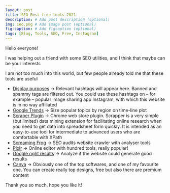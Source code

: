 ```yaml
---
layout: post
title: SEO Best free tools 2021
description: # Add post description (optional)
img: seo.png # Add image post (optional)
fig-caption: # Add figcaption (optional)
tags: [Blog, Tools, SEO, Free, Instagram]
---
```


Hello everyone! 

I was helping out a friend with some SEO utilities, and I think that maybe can be your interests

I am not too much into this world, but few people already told me that these tools are useful

* [Display purposes](http://gestyy.com/etIray) -> Relevant hashtags will appear here. Banned and spammy tags are filtered out. You could use these hashtags on – for example – popular image sharing app Instagram, with which this website is in no way affiliated
* [Google Trends](http://gestyy.com/etIrze) -> Size popular topics by region on time-line plot
* [Scraper Plugin](http://gestyy.com/etIrOk) -> Chrome web store plugin. Scrapper is a very simple (but limited) data mining extension for facilitating online research when you need to get data into spreadsheet form quickly. It is intended as an easy-to-use tool for intermediate to advanced users who are comfortable with XPath
* [Screaming Frog](http://gestyy.com/etIrJQ) -> SEO audits website crawler with analyser tools
* [Pixlr](http://gestyy.com/etIrBC) -> Online editor with hundred tools, really popular!
* [Google right results](http://gestyy.com/etItqs) -> Analyze if the website could generate good results
* [Canva](http://gestyy.com/etIyEM) -> Obviously one of the top softwares, and one of my favourite one. You can create really top designs, free but also there are premium content

Thank you so much, hope you like it!
